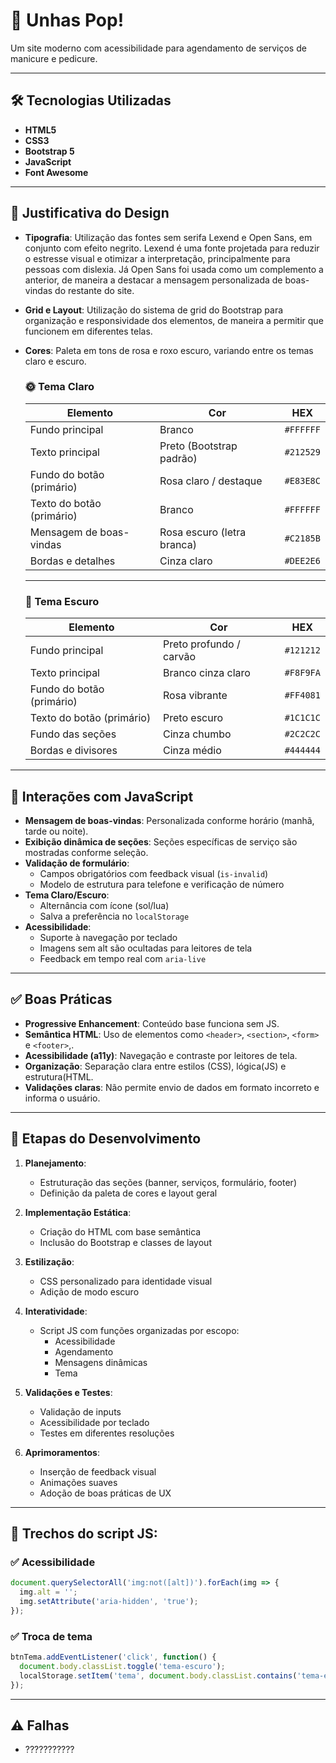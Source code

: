 # 💅 Unhas Pop!

Um site moderno com acessibilidade para agendamento de serviços de manicure e pedicure.

---

## 🛠️ Tecnologias Utilizadas

- **HTML5**
- **CSS3**
- **Bootstrap 5**
- **JavaScript**
- **Font Awesome**

---

## 🎨 Justificativa do Design

- **Tipografia**: Utilização das fontes sem serifa Lexend e Open Sans, em conjunto com efeito negrito. Lexend é uma fonte projetada para reduzir o estresse visual e otimizar a interpretação, principalmente para pessoas com dislexia. Já Open Sans foi usada como um complemento a anterior, de maneira a destacar a mensagem personalizada de boas-vindas do restante do site.
- **Grid e Layout**: Utilização do sistema de grid do Bootstrap para organização e responsividade dos elementos, de maneira a permitir que funcionem em diferentes telas.
- **Cores**: Paleta em tons de rosa e roxo escuro, variando entre os temas claro e escuro.
  
     ### 🌞 Tema Claro

    | Elemento                       | Cor                                 | HEX       |
    |-------------------------------|--------------------------------------|-----------|
    | Fundo principal               | Branco                               | `#FFFFFF` |
    | Texto principal               | Preto (Bootstrap padrão)             | `#212529` |
    | Fundo do botão (primário)    | Rosa claro / destaque                | `#E83E8C` |
    | Texto do botão (primário)    | Branco                               | `#FFFFFF` |
    | Mensagem de boas-vindas      | Rosa escuro (letra branca)           | `#C2185B` |
    | Bordas e detalhes             | Cinza claro                          | `#DEE2E6` |
    
    ---

    ### 🌙 Tema Escuro

    | Elemento                       | Cor                                 | HEX       |
    |-------------------------------|--------------------------------------|-----------|
    | Fundo principal               | Preto profundo / carvão              | `#121212` |
    | Texto principal               | Branco cinza claro                   | `#F8F9FA` |
    | Fundo do botão (primário)    | Rosa vibrante                        | `#FF4081` |
    | Texto do botão (primário)    | Preto escuro                         | `#1C1C1C` |
    | Fundo das seções             | Cinza chumbo                         | `#2C2C2C` |
    | Bordas e divisores           | Cinza médio                          | `#444444` |

---


## 🧠 Interações com JavaScript

- **Mensagem de boas-vindas**: Personalizada conforme horário (manhã, tarde ou noite).
- **Exibição dinâmica de seções**: Seções específicas de serviço são mostradas conforme seleção.
- **Validação de formulário**: 
  - Campos obrigatórios com feedback visual (`is-invalid`)
  - Modelo de estrutura para telefone e verificação de número
- **Tema Claro/Escuro**:
  - Alternância com ícone (sol/lua)
  - Salva a preferência no `localStorage`
- **Acessibilidade**:
  - Suporte à navegação por teclado
  - Imagens sem alt são ocultadas para leitores de tela
  - Feedback em tempo real com `aria-live`

---

## ✅ Boas Práticas

- **Progressive Enhancement**: Conteúdo base funciona sem JS.
- **Semântica HTML**: Uso de elementos como  `<header>`, `<section>`,  `<form>` e  `<footer>`,.
- **Acessibilidade (a11y)**: Navegação e contraste por leitores de tela.
- **Organização**: Separação clara entre estilos (CSS), lógica(JS) e estrutura(HTML.
- **Validações claras**: Não permite envio de dados em formato incorreto e informa o usuário.

---

## 📌 Etapas do Desenvolvimento

1. **Planejamento**:
   - Estruturação das seções (banner, serviços, formulário, footer)
   - Definição da paleta de cores e layout geral

2. **Implementação Estática**:
   - Criação do HTML com base semântica
   - Inclusão do Bootstrap e classes de layout

3. **Estilização**:
   - CSS personalizado para identidade visual
   - Adição de modo escuro

4. **Interatividade**:
   - Script JS com funções organizadas por escopo:
     - Acessibilidade
     - Agendamento
     - Mensagens dinâmicas
     - Tema

5. **Validações e Testes**:
   - Validação de inputs
   - Acessibilidade por teclado
   - Testes em diferentes resoluções

6. **Aprimoramentos**:
   - Inserção de feedback visual
   - Animações suaves
   - Adoção de boas práticas de UX

---

## 📄 Trechos do script JS:

### ✅ Acessibilidade
```js
document.querySelectorAll('img:not([alt])').forEach(img => {
  img.alt = '';
  img.setAttribute('aria-hidden', 'true');
});
```

### ✅ Troca de tema
```js
btnTema.addEventListener('click', function() {
  document.body.classList.toggle('tema-escuro');
  localStorage.setItem('tema', document.body.classList.contains('tema-escuro') ? 'escuro' : 'claro');
});

```
---

## ⚠️ Falhas

- ???????????
